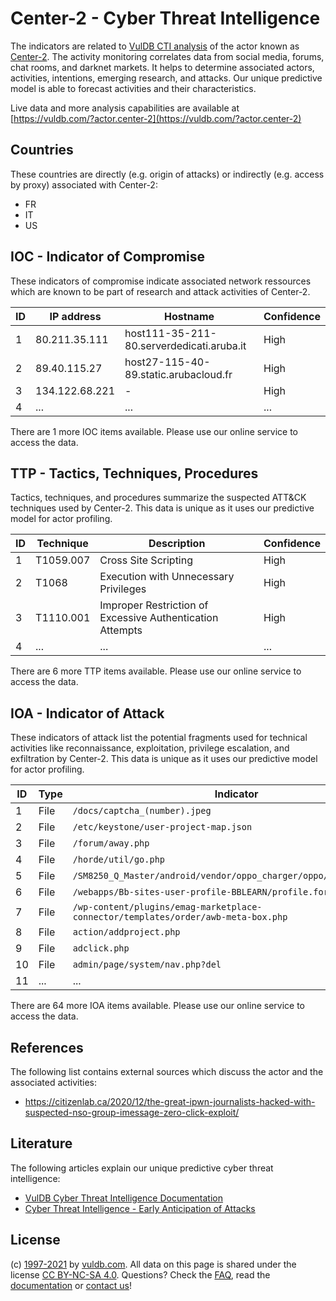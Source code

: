 # Center-2 - Cyber Threat Intelligence

The indicators are related to [VulDB CTI analysis](https://vuldb.com/?doc.cti) of the actor known as [Center-2](https://vuldb.com/?actor.center-2). The activity monitoring correlates data from social media, forums, chat rooms, and darknet markets. It helps to determine associated actors, activities, intentions, emerging research, and attacks. Our unique predictive model is able to forecast activities and their characteristics.

Live data and more analysis capabilities are available at [https://vuldb.com/?actor.center-2](https://vuldb.com/?actor.center-2)

## Countries

These countries are directly (e.g. origin of attacks) or indirectly (e.g. access by proxy) associated with Center-2:

* FR
* IT
* US

## IOC - Indicator of Compromise

These indicators of compromise indicate associated network ressources which are known to be part of research and attack activities of Center-2.

ID | IP address | Hostname | Confidence
-- | ---------- | -------- | ----------
1 | 80.211.35.111 | host111-35-211-80.serverdedicati.aruba.it | High
2 | 89.40.115.27 | host27-115-40-89.static.arubacloud.fr | High
3 | 134.122.68.221 | - | High
4 | ... | ... | ...

There are 1 more IOC items available. Please use our online service to access the data.

## TTP - Tactics, Techniques, Procedures

Tactics, techniques, and procedures summarize the suspected ATT&CK techniques used by Center-2. This data is unique as it uses our predictive model for actor profiling.

ID | Technique | Description | Confidence
-- | --------- | ----------- | ----------
1 | T1059.007 | Cross Site Scripting | High
2 | T1068 | Execution with Unnecessary Privileges | High
3 | T1110.001 | Improper Restriction of Excessive Authentication Attempts | High
4 | ... | ... | ...

There are 6 more TTP items available. Please use our online service to access the data.

## IOA - Indicator of Attack

These indicators of attack list the potential fragments used for technical activities like reconnaissance, exploitation, privilege escalation, and exfiltration by Center-2. This data is unique as it uses our predictive model for actor profiling.

ID | Type | Indicator | Confidence
-- | ---- | --------- | ----------
1 | File | `/docs/captcha_(number).jpeg` | High
2 | File | `/etc/keystone/user-project-map.json` | High
3 | File | `/forum/away.php` | High
4 | File | `/horde/util/go.php` | High
5 | File | `/SM8250_Q_Master/android/vendor/oppo_charger/oppo/oppo_charger.c` | High
6 | File | `/webapps/Bb-sites-user-profile-BBLEARN/profile.form` | High
7 | File | `/wp-content/plugins/emag-marketplace-connector/templates/order/awb-meta-box.php` | High
8 | File | `action/addproject.php` | High
9 | File | `adclick.php` | Medium
10 | File | `admin/page/system/nav.php?del` | High
11 | ... | ... | ...

There are 64 more IOA items available. Please use our online service to access the data.

## References

The following list contains external sources which discuss the actor and the associated activities:

* https://citizenlab.ca/2020/12/the-great-ipwn-journalists-hacked-with-suspected-nso-group-imessage-zero-click-exploit/

## Literature

The following articles explain our unique predictive cyber threat intelligence:

* [VulDB Cyber Threat Intelligence Documentation](https://vuldb.com/?doc.cti)
* [Cyber Threat Intelligence - Early Anticipation of Attacks](https://www.scip.ch/en/?labs.20201022)

## License

(c) [1997-2021](https://vuldb.com/?doc.changelog) by [vuldb.com](https://vuldb.com/?doc.about). All data on this page is shared under the license [CC BY-NC-SA 4.0](https://creativecommons.org/licenses/by-nc-sa/4.0/). Questions? Check the [FAQ](https://vuldb.com/?doc.faq), read the [documentation](https://vuldb.com/?doc) or [contact us](https://vuldb.com/?contact)!
